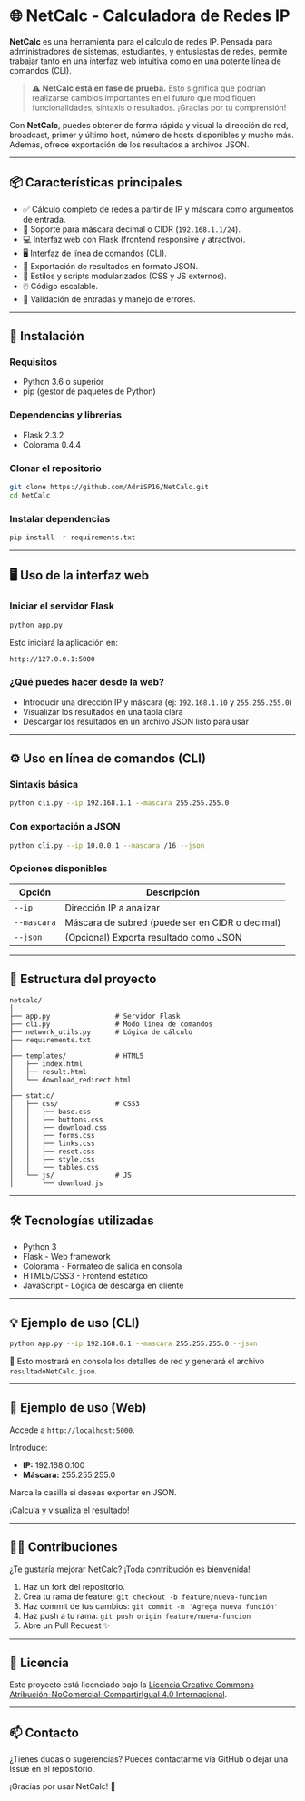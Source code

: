 # 🌐 NetCalc - Calculadora de Redes IP

**NetCalc** es una herramienta para el cálculo de redes IP. Pensada para administradores de sistemas, estudiantes, y entusiastas de redes, permite trabajar tanto en una interfaz web intuitiva como en una potente línea de comandos (CLI).

> ⚠️ **NetCalc está en fase de prueba.** Esto significa que podrían realizarse cambios importantes en el futuro que modifiquen funcionalidades, sintaxis o resultados. ¡Gracias por tu comprensión!

Con **NetCalc**, puedes obtener de forma rápida y visual la dirección de red, broadcast, primer y último host, número de hosts disponibles y mucho más. Además, ofrece exportación de los resultados a archivos JSON.

---

## 📦 Características principales

- ✅ Cálculo completo de redes a partir de IP y máscara como argumentos de entrada.
- 🧠 Soporte para máscara decimal o CIDR (`192.168.1.1/24`).
- 💻 Interfaz web con Flask (frontend responsive y atractivo).
- 🖥️ Interfaz de línea de comandos (CLI).
- 📁 Exportación de resultados en formato JSON.
- 🎨 Estilos y scripts modularizados (CSS y JS externos).
- 🖱️  Código escalable.
- 🧪 Validación de entradas y manejo de errores.

---

## 🚀 Instalación

### Requisitos

- Python 3.6 o superior
- pip (gestor de paquetes de Python)

### Dependencias y librerias

- Flask 2.3.2
- Colorama 0.4.4

### Clonar el repositorio

```bash
git clone https://github.com/AdriSP16/NetCalc.git
cd NetCalc
```

### Instalar dependencias

```bash
pip install -r requirements.txt
```

---

## 🖥️ Uso de la interfaz web

### Iniciar el servidor Flask

```bash
python app.py
```

Esto iniciará la aplicación en:

```bash
http://127.0.0.1:5000
```

### ¿Qué puedes hacer desde la web?

- Introducir una dirección IP y máscara (ej: `192.168.1.10` y `255.255.255.0`)
- Visualizar los resultados en una tabla clara
- Descargar los resultados en un archivo JSON listo para usar

---

## ⚙️ Uso en línea de comandos (CLI)

### Sintaxis básica

```bash
python cli.py --ip 192.168.1.1 --mascara 255.255.255.0
```

### Con exportación a JSON

```bash
python cli.py --ip 10.0.0.1 --mascara /16 --json
```

### Opciones disponibles

| Opción      | Descripción                                      |
|-------------|--------------------------------------------------|
| `--ip`      | Dirección IP a analizar                          |
| `--mascara` | Máscara de subred (puede ser en CIDR o decimal)  |
| `--json`    | (Opcional) Exporta resultado como JSON           |

---

## 📁 Estructura del proyecto

```plaintext
netcalc/
│
├── app.py                # Servidor Flask
├── cli.py                # Modo línea de comandos
├── network_utils.py      # Lógica de cálculo
├── requirements.txt
│
├── templates/            # HTML5
│   ├── index.html
│   ├── result.html
│   └── download_redirect.html
│
├── static/
│   ├── css/              # CSS3
│   │   ├── base.css
│   │   ├── buttons.css
│   │   ├── download.css
│   │   ├── forms.css
│   │   ├── links.css
│   │   ├── reset.css
│   │   ├── style.css
│   │   └── tables.css
│   └── js/               # JS
│       └── download.js
```

---

## 🛠️ Tecnologías utilizadas

- Python 3
- Flask - Web framework
- Colorama - Formateo de salida en consola
- HTML5/CSS3 - Frontend estático
- JavaScript - Lógica de descarga en cliente

---

## 💡 Ejemplo de uso (CLI)

```bash
python app.py --ip 192.168.0.1 --mascara 255.255.255.0 --json
```

📝 Esto mostrará en consola los detalles de red y generará el archivo `resultadoNetCalc.json`.

---

## 🧪 Ejemplo de uso (Web)

Accede a `http://localhost:5000`.

Introduce:

- **IP:** 192.168.0.100
- **Máscara:** 255.255.255.0

Marca la casilla si deseas exportar en JSON.

¡Calcula y visualiza el resultado!

---

## 🧑‍💻 Contribuciones

¿Te gustaría mejorar NetCalc? ¡Toda contribución es bienvenida!

1. Haz un fork del repositorio.
2. Crea tu rama de feature: `git checkout -b feature/nueva-funcion`
3. Haz commit de tus cambios: `git commit -m 'Agrega nueva función'`
4. Haz push a tu rama: `git push origin feature/nueva-funcion`
5. Abre un Pull Request ✨

---

## 📝 Licencia

Este proyecto está licenciado bajo la [Licencia Creative Commons Atribución-NoComercial-CompartirIgual 4.0 Internacional](https://creativecommons.org/licenses/by-nc-sa/4.0/deed.es).

---

## 📫 Contacto

¿Tienes dudas o sugerencias? Puedes contactarme vía GitHub o dejar una Issue en el repositorio.

¡Gracias por usar NetCalc! 🎉
